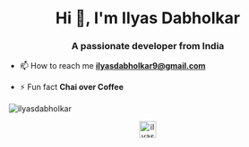 <h1 align="center">Hi 👋, I'm Ilyas Dabholkar</h1>
<h3 align="center">A passionate developer from India</h3>

- 📫 How to reach me **ilyasdabholkar9@gmail.com**

- ⚡ Fun fact **Chai over Coffee**


<p>&nbsp;<img align="center" src="https://github-readme-stats.vercel.app/api?username=ilyasdabholkar&show_icons=true" alt="ilyasdabholkar" /></p>

<p align="center">
<a href="https://instagram.com/ilyas_dabholkar" target="blank"><img align="center" src="https://cdn.jsdelivr.net/npm/simple-icons@3.0.1/icons/instagram.svg" alt="ilyas_dabholkar" height="30" width="30" /></a>
</p>
